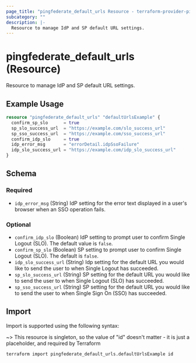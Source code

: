 ```yaml
---
page_title: "pingfederate_default_urls Resource - terraform-provider-pingfederate"
subcategory: ""
description: |-
  Resource to manage IdP and SP default URL settings.
---
```


# pingfederate_default_urls (Resource)

Resource to manage IdP and SP default URL settings.

## Example Usage

```terraform
resource "pingfederate_default_urls" "defaultUrlsExample" {
  confirm_sp_slo      = true
  sp_slo_success_url  = "https://example.com/slo_success_url"
  sp_sso_success_url  = "https://example.com/sso_success_url"
  confirm_idp_slo     = true
  idp_error_msg       = "errorDetail.idpSsoFailure"
  idp_slo_success_url = "https://example.com/idp_slo_success_url"
}
```

<!-- schema generated by tfplugindocs -->
## Schema

### Required

- `idp_error_msg` (String) IdP setting for the error text displayed in a user's browser when an SSO operation fails.

### Optional

- `confirm_idp_slo` (Boolean) IdP setting to prompt user to confirm Single Logout (SLO). The default value is `false`.
- `confirm_sp_slo` (Boolean) SP setting to prompt user to confirm Single Logout (SLO). The default is `false`.
- `idp_slo_success_url` (String) Idp setting for the default URL you would like to send the user to when Single Logout has succeeded.
- `sp_slo_success_url` (String) SP setting for the default URL you would like to send the user to when Single Logout (SLO) has succeeded.
- `sp_sso_success_url` (String) SP setting for the default URL you would like to send the user to when Single Sign On (SSO) has succeeded.

## Import

Import is supported using the following syntax:

~> This resource is singleton, so the value of "id" doesn't matter - it is just a placeholder, and required by Terraform

```shell
terraform import pingfederate_default_urls.defaultUrlsExample id
```
